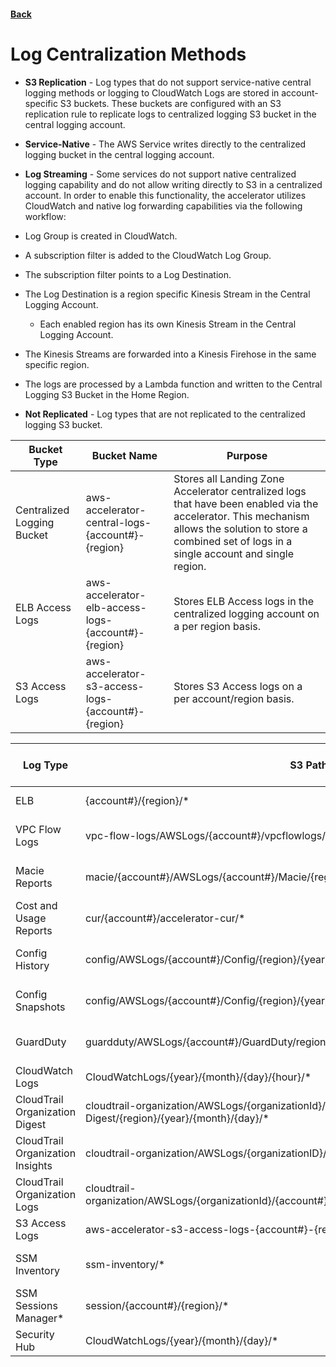 #### [Back](./README.md)

# Log Centralization Methods

* **S3 Replication** - Log types that do not support service-native central logging methods or logging to CloudWatch Logs are stored in account-specific S3 buckets. These buckets are configured with an S3 replication rule to replicate logs to centralized logging S3 bucket in the central logging account.

* **Service-Native** - The AWS Service writes directly to the centralized logging bucket in the central logging account.

* **Log Streaming** - Some services do not support native centralized logging capability and do not allow writing directly to S3 in a centralized account. In order to enable this functionality, the accelerator utilizes CloudWatch and native log forwarding capabilities via the following workflow:

* Log Group is created in CloudWatch.

* A subscription filter is added to the CloudWatch Log Group.

* The subscription filter points to a Log Destination.

* The Log Destination is a region specific Kinesis Stream in the Central Logging Account.
    * Each enabled region has its own Kinesis Stream in the Central Logging Account.

* The Kinesis Streams are forwarded into a Kinesis Firehose in the same specific region.

* The logs are processed by a Lambda function and written to the Central Logging S3 Bucket in the Home Region.

* **Not Replicated** - Log types that are not replicated to the centralized logging S3 bucket.

| Bucket Type	| Bucket Name	| Purpose
| ------------- | ------------- | ------------
| Centralized Logging Bucket	| aws-accelerator-central-logs-{account#}-{region}	| Stores all Landing Zone Accelerator centralized logs that have been enabled via the accelerator. This mechanism allows the solution to store a combined set of logs in a single account and single region.
| ELB Access Logs	| aws-accelerator-elb-access-logs-{account#}-{region}	| Stores ELB Access logs in the centralized logging account on a per region basis.
| S3 Access Logs	| aws-accelerator-s3-access-logs-{account#}-{region}	| Stores S3 Access logs on a per account/region basis.




| Log Type	| S3 Path	| Example	| Supported Centralization Methods |
| ----      | -----     | -------   |   ---------   |
| ELB	| {account#}/{region}/* |	s3://aws-accelerator-elb-access-logs-123456789016-us-east-1/{account#}/{region}/*.log.gz	| S3 Replication
| VPC Flow Logs |	vpc-flow-logs/AWSLogs/{account#}/vpcflowlogs/{region}/{year}/{month}/{day}/* |	s3://aws-accelerator-central-logs-123456789016-us-east-1/vpc-flow-logs/AWSLogs/123456789016/vpcflowlogs/us-east-1/2023/04/14/*.log.gz	| Log Streaming / S3 Replication
| Macie Reports	| macie/{account#}/AWSLogs/{account#}/Macie/{region}/* | 	s3://aws-accelerator-central-logs-123456789016-us-east-1/macie/123456789016/AWSLogs/123456789016/Macie/us-east-1/*.jsonl.gz	| Service-Native
| Cost and Usage Reports	| cur/{account#}/accelerator-cur/* |	s3://aws-accelerator-central-logs-123456789016-us-east-1/cur/123456789016/accelerator-cur/20220901-20221001/*.snappy.parquet	| S3 Replication
| Config History |	config/AWSLogs/{account#}/Config/{region}/{year}/{month}/{day}/ConfigHistory/* |	s3://aws-accelerator-central-logs-123456789016-us-east-1/AWSLogs/123456789016/Config/us-east-1/2023/4/10/ConfigHistory/*.json.gz	| Service-Native
| Config Snapshots	| config/AWSLogs/{account#}/Config/{region}/{year}/{month}/{day}/ConfigSnapshot/*	 | s3://aws-accelerator-central-logs-123456789016-us-east-1/AWSLogs/123456789016/Config/us-east-1/2023/4/10/ConfigSnapshot/*.json.gz	| Service-Native
| GuardDuty	| guardduty/AWSLogs/{account#}/GuardDuty/region/{year}/{month}/{day}/* |	s3://aws-accelerator-central-logs-123456789016-us-east-1/guardduty/AWSLogs/123456789016/GuardDuty/us-east-1/2023/04/08/*.jsonl.gz	| Service-Native
| CloudWatch Logs	| CloudWatchLogs/{year}/{month}/{day}/{hour}/* |	s3://aws-accelerator-central-logs-123456789016-us-east-1/CloudWatchLogs/2023/04/17/14/*.parquet	| Log Streaming
| CloudTrail Organization Digest	| cloudtrail-organization/AWSLogs/{organizationId}/{account#}/CloudTrail-Digest/{region}/{year}/{month}/{day}/*	| s3://aws-accelerator-central-logs-123456789016-us-east-1/cloudtrail-organization/AWSLogs/o-abc12cdefg/123456789016/CloudTrail-Digest/us-east-1/2023/04/14/*.json.gz	| Service-Native
| CloudTrail Organization Insights	| cloudtrail-organization/AWSLogs/{organizationID}/{account#}/CloudTrail-Insight/*	| s3://aws-accelerator-central-logs-123456789016-us-east-1/cloudtrail-organization/AWSLogs/o-abc12cdefg/123456789016/CloudTrail-Insight/*.json.gz	| Service-Native
| CloudTrail Organization Logs |	cloudtrail-organization/AWSLogs/{organizationId}/{account#}/CloudTrail/{region}/{year}/{month}/{day}/*	| s3://aws-accelerator-central-logs-123456789016-us-east-1/cloudtrail-organization/AWSLogs/o-abc12cdefg//123456789016/CloudTrail/us-east-1/2023/04/14/*.json.gz	| Log Streaming / Service-Native
| S3 Access Logs |	aws-accelerator-s3-access-logs-{account#}-{region}/* |	s3://aws-accelerator-s3-access-logs-123456789016-us-east-1/*	| Not Replicated
| SSM Inventory	| ssm-inventory/*	| s3://aws-accelerator-central-logs-123456789016-us-east-1/ssm-inventory/AWS:ComplianceSummary/accountid=123456789016/region=us-east-1/resourcetype=ManagedInstanceInventory/*.json	| Service-Native
SSM Sessions Manager* |	session/{account#}/{region}/*	| s3://aws-accelerator-central-logs-123456789016-us-east-1/session/123456789016/us-east-1/*.log	| Log Streaming / Service-Native
| Security Hub |	CloudWatchLogs/{year}/{month}/{day}/*	| s3://aws-accelerator-central-logs-123456789016-us-east-1/CloudWatchLogs/2023/04/21/00/*.parquet	| Log Streaming